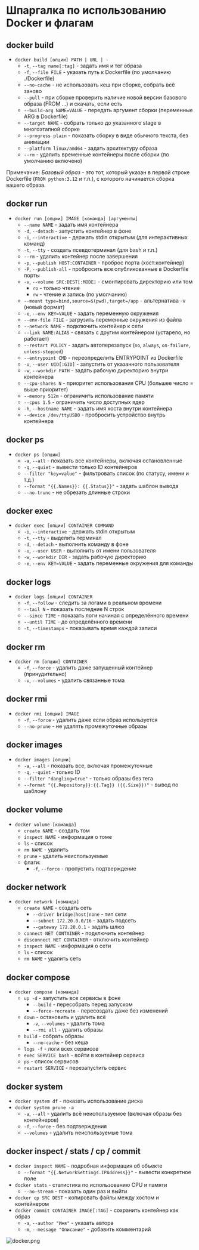 # Шпаргалка по использованию Docker и флагам

## docker build

- `docker build [опции] PATH | URL | -`
  - `-t`, `--tag name[:tag]` - задать имя и тег образа
  - `-f`, `--file FILE` - указать путь к Dockerfile (по умолчанию ./Dockerfile)
  - `--no-cache` - не использовать кеш при сборке, собрать всё заново
  - `--pull` - при сборке проверить наличие новой версии базового образа (FROM ...) и скачать, если есть
  - `--build-arg NAME=VALUE` - передать аргумент сборки (переменные ARG в Dockerfile)
  - `--target NAME` - собрать только до указанного stage в многоэтапной сборке
  - `--progress plain` - показать сборку в виде обычного текста, без анимации
  - `--platform linux/amd64` - задать архитектуру образа
  - `--rm` - удалить временные контейнеры после сборки (по умолчанию включено)

Примечание: *Базовый образ* - это тот, который указан в первой строке Dockerfile (`FROM python:3.12` и т.п.), с которого начинается сборка вашего образа.

## docker run

- `docker run [опции] IMAGE [команда] [аргументы]`
  - `--name NAME` - задать имя контейнера
  - `-d`, `--detach` - запустить контейнер в фоне
  - `-i`, `--interactive` - держать stdin открытым (для интерактивных команд)
  - `-t`, `--tty` - создать псевдотерминал (для bash и т.п.)
  - `--rm` - удалить контейнер после завершения
  - `-p`, `--publish HOST:CONTAINER` - проброс порта (хост:контейнер)
  - `-P`, `--publish-all` - пробросить все опубликованные в Dockerfile порты
  - `-v`, `--volume SRC:DEST[:MODE]` - смонтировать директорию или том
    - `ro` - только чтение
    - `rw` - чтение и запись (по умолчанию)
  - `--mount type=bind,source=$(pwd),target=/app` - альтернатива -v (новый формат)
  - `-e`, `--env KEY=VALUE` - задать переменную окружения
  - `--env-file FILE` - загрузить переменные окружения из файла
  - `--network NAME` - подключить контейнер к сети
  - `--link NAME:ALIAS` - связать с другим контейнером (устарело, но работает)
  - `--restart POLICY` - задать автоперезапуск (`no`, `always`, `on-failure`, `unless-stopped`)
  - `--entrypoint CMD` - переопределить ENTRYPOINT из Dockerfile
  - `-u`, `--user UID[:GID]` - запустить от указанного пользователя
  - `-w`, `--workdir PATH` - задать рабочую директорию внутри контейнера
  - `--cpu-shares N` - приоритет использования CPU (большее число = выше приоритет)
  - `--memory 512m` - ограничить использование памяти
  - `--cpus 1.5` - ограничить число доступных ядер
  - `-h`, `--hostname NAME` - задать имя хоста внутри контейнера
  - `--device /dev/ttyUSB0` - пробросить устройство внутрь контейнера

## docker ps

- `docker ps [опции]`
  - `-a`, `--all` - показать все контейнеры, включая остановленные
  - `-q`, `--quiet` - вывести только ID контейнеров
  - `--filter "key=value"` - фильтровать список (по статусу, имени и т.д.)
  - `--format "{{.Names}}: {{.Status}}"` - задать шаблон вывода
  - `--no-trunc` - не обрезать длинные строки

## docker exec

- `docker exec [опции] CONTAINER COMMAND`
  - `-i`, `--interactive` - держать stdin открытым
  - `-t`, `--tty` - выделить терминал
  - `-d`, `--detach` - выполнить команду в фоне
  - `-u`, `--user USER` - выполнить от имени пользователя
  - `-w`, `--workdir DIR` - задать рабочую директорию
  - `-e`, `--env KEY=VALUE` - задать переменные окружения для команды

## docker logs

- `docker logs [опции] CONTAINER`
  - `-f`, `--follow` - следить за логами в реальном времени
  - `--tail N` - показать последние N строк
  - `--since TIME` - показать логи начиная с определённого времени
  - `--until TIME` - до определённого времени
  - `-t`, `--timestamps` - показывать время каждой записи

## docker rm

- `docker rm [опции] CONTAINER`
  - `-f`, `--force` - удалить даже запущенный контейнер (принудительно)
  - `-v`, `--volumes` - удалить связанные тома

## docker rmi

- `docker rmi [опции] IMAGE`
  - `-f`, `--force` - удалить даже если образ используется
  - `--no-prune` - не удалять промежуточные образы

## docker images

- `docker images [опции]`
  - `-a`, `--all` - показать все, включая промежуточные
  - `-q`, `--quiet` - только ID
  - `--filter "dangling=true"` - только образы без тега
  - `--format "{{.Repository}}:{{.Tag}} ({{.Size}})"` - вывод по шаблону

## docker volume

- `docker volume [команда]`
  - `create NAME` - создать том
  - `inspect NAME` - информация о томе
  - `ls` - список
  - `rm NAME` - удалить
  - `prune` - удалить неиспользуемые
  - флаги:
    - `-f`, `--force` - пропустить подтверждение

## docker network

- `docker network [команда]`
  - `create NAME` - создать сеть
    - `--driver bridge|host|none` - тип сети
    - `--subnet 172.20.0.0/16` - задать подсеть
    - `--gateway 172.20.0.1` - задать шлюз
  - `connect NET CONTAINER` - подключить контейнер
  - `disconnect NET CONTAINER` - отключить контейнер
  - `inspect NAME` - информация о сети
  - `ls` - список
  - `rm NAME` - удалить сеть

## docker compose

- `docker compose [команда]`
  - `up -d` - запустить все сервисы в фоне
    - `--build` - пересобрать перед запуском
    - `--force-recreate` - пересоздать даже без изменений
  - `down` - остановить и удалить всё
    - `-v`, `--volumes` - удалить тома
    - `--rmi all` - удалить образы
  - `build` - собрать образы
    - `--no-cache` - без кеша
  - `logs -f` - логи всех сервисов
  - `exec SERVICE bash` - войти в контейнер сервиса
  - `ps` - список сервисов
  - `restart SERVICE` - перезапустить сервис

## docker system

- `docker system df` - показать использование диска
- `docker system prune -a`
  - `-a`, `--all` - удалить всё неиспользуемое (включая образы без контейнеров)
  - `-f`, `--force` - без подтверждения
  - `--volumes` - удалить неиспользуемые тома

## docker inspect / stats / cp / commit

- `docker inspect NAME` - подробная информация об объекте
  - `--format "{{.NetworkSettings.IPAddress}}"` - вывести конкретное поле
- `docker stats` - статистика по использованию CPU и памяти
  - `--no-stream` - показать один раз и выйти
- `docker cp SRC DEST` - копировать файлы между хостом и контейнером
- `docker commit CONTAINER IMAGE[:TAG]` - сохранить контейнер как образ
  - `-a`, `--author "Имя"` - указать автора
  - `-m`, `--message "Описание"` - добавить комментарий

![docker.png](General/Docker/docker.png)

